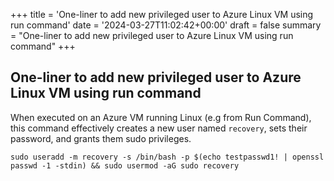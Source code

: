 +++
title = 'One-liner to add new privileged user to Azure Linux VM using run command'
date = '2024-03-27T11:02:42+00:00'
draft = false
summary = "One-liner to add new privileged user to Azure Linux VM using run command"
+++
## One-liner to add new privileged user to Azure Linux VM using run command

When executed on an Azure VM running Linux (e.g from Run Command), this command effectively creates a new user named `recovery`, sets their password, and grants them sudo privileges.
```
sudo useradd -m recovery -s /bin/bash -p $(echo testpasswd1! | openssl passwd -1 -stdin) && sudo usermod -aG sudo recovery
```

